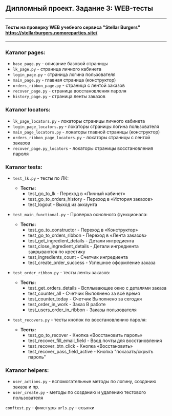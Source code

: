 ## Дипломный проект. Задание 3: WEB-тесты

---
#### Тесты на проверку WEB учебного сервиса "Stellar Burgers" https://stellarburgers.nomoreparties.site/
___

### Каталог pages:
* `base_page.py` - описание базовой страницы
* `lk_page.py` - страница личного кабинета
* `login_page.py` - страница логина пользователя
* `main_page.py` - главная страница (конструктор)
* `orders_ribbon_page.py` - страница с лентой заказов
* `recover_page.py` - страница восстановления пароля
* `history_page.py` - страница ленты заказов

### Каталог locators:
* `lk_page_locators.py` - локаторы страницы личного кабинета
* `login_page_locators.py` - локаторы страницы логина пользователя
* `main_page_locators.py` - локаторы главной страницы (конструктор)
* `orders_ribbon_page_locators.py` - локаторы страницы с лентой заказов
* `recover_page.py_locators` - локаторы страницы восстановления пароля

### Каталог tests:
* `test_lk.py` - тесты по ЛК:
  * **Тесты:**
    * test_go_to_lk - Переход в «Личный кабинет»
    * test_go_to_orders_history - Переход в «История заказов»
    * test_logout - Выход из аккаунта


* `test_main_functional.py` - Проверка основного функционала:
  * **Тесты:**
    * test_go_to_constructor - Переход в «Конструктор»
    * test_go_to_orders_ribbon - Переход в «Лента заказов»
    * test_get_ingredient_details - Детали ингредиента
    * test_close_ingredient_details - Детали ингредиента закрываются по крестику
    * test_ingredients_count - Счетчик ингредиента
    * test_create_order_success - Успешное оформление заказа


* `test_order_ribbon.py` - тесты ленты заказов:
  * **Тесты:**
    * test_get_orders_details - Всплывающее окно с деталями заказа
    * test_counter_all - Счетчик Выполнено за всё время
    * test_counter_today - Счетчик Выполнено за сегодня
    * test_order_in_work - Заказ В работе
    * test_users_order_in_ribbon - Заказы пользователя


* `test_recovers.py` - тесты кнопок по восстановлению пароля:
  * **Тесты:**
    * test_go_to_recover - Кнопка «Восстановить пароль»
    * test_recover_fill_email_field - Ввод почты для восстановления
    * test_recover_btn_click - Кнопка «Восстановить»
    * test_recover_pass_field_active - Кнопка "показать/скрыть пароль"


### Каталог helpers:
* `user_actions.py` - вспомогательные методы по логину, созданию заказа и пр.
* `user_create.py` - методы по созданию и удалению тестового пользователя


`conftest.py` - фикстуры
`urls.py` - ссылки
